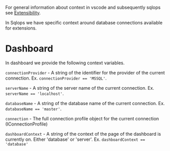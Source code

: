 For general information about context in vscode and subsequently sqlops see [Extensibility](https://code.visualstudio.com/docs/extensionAPI/extension-points#_example).

In Sqlops we have specific context around database connections available for extensions.

# Dashboard
In dashboard we provide the following context variables.

`connectionProvider` - A string of the identifier for the provider of the current connection. Ex. `connectionProvider == 'MSSQL'`.

`serverName` - A string of the server name of the current connection. Ex. `serverName == 'localhost'`.

`databaseName` - A string of the database name of the current connection. Ex. `databaseName == 'master'`.

`connection` - The full connection profile object for the current connection (IConnectionProfile)

`dashboardContext` - A string of the context of the page of the dashboard is currently on. Either 'database' or 'server'. Ex. `dashboardContext == 'database'`